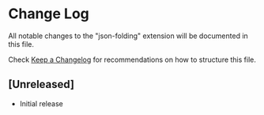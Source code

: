 # Change Log

All notable changes to the "json-folding" extension will be documented in this file.

Check [Keep a Changelog](http://keepachangelog.com/) for recommendations on how to structure this file.

## [Unreleased]

- Initial release